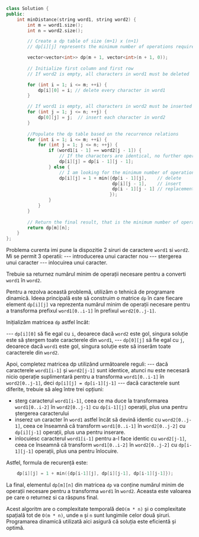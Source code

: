 ```cpp
class Solution {
public:
    int minDistance(string word1, string word2) {
        int m = word1.size();
        int n = word2.size();

        // Create a dp table of size (m+1) x (n+1)
        // dp[i][j] represents the minimum number of operations required to turn the first i characters of word1 into the first j characters of word2.

        vector<vector<int>> dp(m + 1, vector<int>(n + 1, 0));
        
        // Initialize first column and first row
        // If word2 is empty, all characters in word1 must be deleted

        for (int i = 1; i <= m; ++i) {
            dp[i][0] = i; // delete every character in word1
        }

        // If word1 is empty, all characters in word2 must be inserted
        for (int j = 1; j <= n; ++j) {
            dp[0][j] = j;  // insert each character in word2
        }
        
        //Populate the dp table based on the recurrence relations
        for (int i = 1; i <= m; ++i) {
            for (int j = 1; j <= n; ++j) {
                if (word1[i - 1] == word2[j - 1]) {
                    // If the characters are identical, no further operation is needed
                    dp[i][j] = dp[i - 1][j - 1];
                } else {
                    // I am looking for the minimum number of operations between insert, delete and replace
                    dp[i][j] = 1 + min({dp[i - 1][j],    // delete
                                        dp[i][j - 1],    // insert
                                        dp[i - 1][j - 1] // replacement
                                       });
                }
            }
        }
        
        // Return the final result, that is the minimum number of operations to turn word1 into word2
        return dp[m][n];
    }
};
```

Problema curenta imi pune la dispozitie 2 siruri de caractere `word1` si `word2`.
Mi se permit 3 operatii:
--- introducerea unui caracter nou
--- stergerea unui caracter
--- inlocuirea unui caracter.

Trebuie sa returnez numărul minim de operații necesare pentru a converti `word1` în `word2`.

Pentru a rezolva această problemă, utilizăm o tehnică de programare dinamică. 
Ideea principală este să construim o matrice `dp` în care fiecare element `dp[i][j]` va reprezenta numărul minim de operații necesare pentru a transforma prefixul `word1[0..i-1]` în prefixul `word2[0..j-1]`.

Inițializăm matricea `dp` astfel încât:

--- `dp[i][0]` să fie egal cu `i`, deoarece dacă `word2` este gol, singura soluție este să ștergem toate caracterele din `word1`,
--- `dp[0][j]` să fie egal cu `j`, deoarece dacă `word1` este gol, singura soluție este să inserăm toate caracterele din `word2`.

Apoi, completez matricea dp utilizând următoarele reguli:
--- dacă caracterele `word1[i-1]` și `word2[j-1]` sunt identice, atunci nu este necesară nicio operație suplimentară pentru a transforma `word1[0..i-1]` în `word2[0..j-1]`, deci `dp[i][j] = dp[i-1][j-1]`
--- dacă caracterele sunt diferite, trebuie să aleg între trei opțiuni:
- sterg caracterul `word1[i-1]`, ceea ce ma duce la transformarea `word1[0..i-2]` în `word2[0..j-1]` cu `dp[i-1][j]` operații, plus una pentru ștergerea caracterului
- inserez un caracter în `word1` astfel încât să devină identic cu `word2[0..j-1]`, ceea ce înseamnă că transform `word1[0..i-1]` în `word2[0..j-2]` cu `dp[i][j-1]` operații, plus una pentru inserare.
- inlocuiesc caracterul `word1[i-1]` pentru a-l face identic cu `word2[j-1]`, ceea ce înseamnă că transform `word1[0..i-2]` în `word2[0..j-2]` cu `dp[i-1][j-1]` operații, plus una pentru înlocuire.

Astfel, formula de recurență este:

```cpp
    dp[i][j] = 1 + min({dp[i-1][j], dp[i][j-1], dp[i-1][j-1]});
```

La final, elementul `dp[m][n]` din matricea `dp` va conține numărul minim de operații necesare pentru a transforma `word1` în `word2`.
Aceasta este valoarea pe care o returnez si ca răspuns final.

Acest algoritm are o complexitate temporală de`O(m * n)` și o complexitate spațială tot de `O(m * n)`, unde `m` și `n` sunt lungimile celor două șiruri.
Programarea dinamică utilizată aici asigură că soluția este eficientă și optimă.